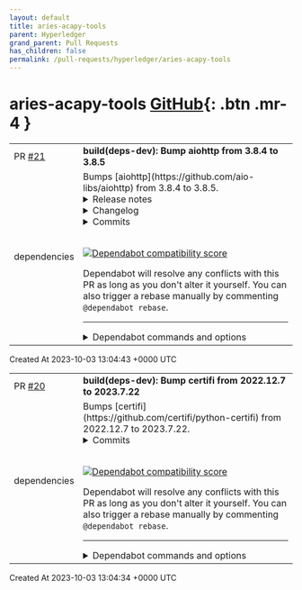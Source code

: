 ```yaml
---
layout: default
title: aries-acapy-tools
parent: Hyperledger
grand_parent: Pull Requests
has_children: false
permalink: /pull-requests/hyperledger/aries-acapy-tools
---
```


# aries-acapy-tools <span class="fs-3 right-align">[GitHub](https://github.com/hyperledger/aries-acapy-tools){: .btn .mr-4 }</span>


<div>
    <table>
        <tr>
            <td>
                PR <a href="https://github.com/hyperledger/aries-acapy-tools/pull/21" class=".btn">#21</a>
            </td>
            <td>
                <b>
                    build(deps-dev): Bump aiohttp from 3.8.4 to 3.8.5
                </b>
            </td>
        </tr>
        <tr>
            <td>
                <span class="chip">dependencies</span>
            </td>
            <td>
                Bumps [aiohttp](https://github.com/aio-libs/aiohttp) from 3.8.4 to 3.8.5.
<details>
<summary>Release notes</summary>
<p><em>Sourced from <a href="https://github.com/aio-libs/aiohttp/releases">aiohttp's releases</a>.</em></p>
<blockquote>
<h2>3.8.5</h2>
<h2>Security bugfixes</h2>
<ul>
<li>
<p>Upgraded the vendored copy of llhttp_ to v8.1.1 -- by :user:<code>webknjaz</code>
and :user:<code>Dreamsorcerer</code>.</p>
<p>Thanks to :user:<code>sethmlarson</code> for reporting this and providing us with
comprehensive reproducer, workarounds and fixing details! For more
information, see
<a href="https://github.com/aio-libs/aiohttp/security/advisories/GHSA-45c4-8wx5-qw6w">https://github.com/aio-libs/aiohttp/security/advisories/GHSA-45c4-8wx5-qw6w</a>.</p>
<p>.. _llhttp: <a href="https://llhttp.org">https://llhttp.org</a></p>
<p>(<a href="https://redirect.github.com/aio-libs/aiohttp/issues/7346">#7346</a>)</p>
</li>
</ul>
<h2>Features</h2>
<ul>
<li>
<p>Added information to C parser exceptions to show which character caused the error. -- by :user:<code>Dreamsorcerer</code></p>
<p>(<a href="https://redirect.github.com/aio-libs/aiohttp/issues/7366">#7366</a>)</p>
</li>
</ul>
<h2>Bugfixes</h2>
<ul>
<li>
<p>Fixed a transport is :data:<code>None</code> error -- by :user:<code>Dreamsorcerer</code>.</p>
<p>(<a href="https://redirect.github.com/aio-libs/aiohttp/issues/3355">#3355</a>)</p>
</li>
</ul>
<hr />
</blockquote>
</details>
<details>
<summary>Changelog</summary>
<p><em>Sourced from <a href="https://github.com/aio-libs/aiohttp/blob/v3.8.5/CHANGES.rst">aiohttp's changelog</a>.</em></p>
<blockquote>
<h1>3.8.5 (2023-07-19)</h1>
<h2>Security bugfixes</h2>
<ul>
<li>
<p>Upgraded the vendored copy of llhttp_ to v8.1.1 -- by :user:<code>webknjaz</code>
and :user:<code>Dreamsorcerer</code>.</p>
<p>Thanks to :user:<code>sethmlarson</code> for reporting this and providing us with
comprehensive reproducer, workarounds and fixing details! For more
information, see
<a href="https://github.com/aio-libs/aiohttp/security/advisories/GHSA-45c4-8wx5-qw6w">https://github.com/aio-libs/aiohttp/security/advisories/GHSA-45c4-8wx5-qw6w</a>.</p>
<p>.. _llhttp: <a href="https://llhttp.org">https://llhttp.org</a></p>
<p><code>[#7346](https://github.com/aio-libs/aiohttp/issues/7346) &lt;https://github.com/aio-libs/aiohttp/issues/7346&gt;</code>_</p>
</li>
</ul>
<h2>Features</h2>
<ul>
<li>
<p>Added information to C parser exceptions to show which character caused the error. -- by :user:<code>Dreamsorcerer</code></p>
<p><code>[#7366](https://github.com/aio-libs/aiohttp/issues/7366) &lt;https://github.com/aio-libs/aiohttp/issues/7366&gt;</code>_</p>
</li>
</ul>
<h2>Bugfixes</h2>
<ul>
<li>
<p>Fixed a transport is :data:<code>None</code> error -- by :user:<code>Dreamsorcerer</code>.</p>
<p><code>[#3355](https://github.com/aio-libs/aiohttp/issues/3355) &lt;https://github.com/aio-libs/aiohttp/issues/3355&gt;</code>_</p>
</li>
</ul>
<hr />
</blockquote>
</details>
<details>
<summary>Commits</summary>
<ul>
<li><a href="https://github.com/aio-libs/aiohttp/commit/9c13a52c21c23dfdb49ed89418d28a5b116d0681"><code>9c13a52</code></a> Bump aiohttp to v3.8.5 a security release</li>
<li><a href="https://github.com/aio-libs/aiohttp/commit/7c02129567bc4ec59be467b70fc937c82920948c"><code>7c02129</code></a>  Bump pypa/cibuildwheel to v2.14.1</li>
<li><a href="https://github.com/aio-libs/aiohttp/commit/135a45e9d655d56e4ebad78abe84f1cb7b5c62dc"><code>135a45e</code></a> Improve error messages from C parser (<a href="https://redirect.github.com/aio-libs/aiohttp/issues/7366">#7366</a>) (<a href="https://redirect.github.com/aio-libs/aiohttp/issues/7380">#7380</a>)</li>
<li><a href="https://github.com/aio-libs/aiohttp/commit/9337fb3f2ab2b5f38d7e98a194bde6f7e3d16c40"><code>9337fb3</code></a> Fix bump llhttp to v8.1.1 (<a href="https://redirect.github.com/aio-libs/aiohttp/issues/7367">#7367</a>) (<a href="https://redirect.github.com/aio-libs/aiohttp/issues/7377">#7377</a>)</li>
<li><a href="https://github.com/aio-libs/aiohttp/commit/f07e9b44b5cb909054a697c8dd447b30dbf8073e"><code>f07e9b4</code></a> [PR <a href="https://redirect.github.com/aio-libs/aiohttp/issues/7373">#7373</a>/66e261a5 backport][3.8] Drop azure mention (<a href="https://redirect.github.com/aio-libs/aiohttp/issues/7374">#7374</a>)</li>
<li><a href="https://github.com/aio-libs/aiohttp/commit/01d9b70e5477cd746561b52225992d8a2ebde953"><code>01d9b70</code></a> [PR <a href="https://redirect.github.com/aio-libs/aiohttp/issues/7370">#7370</a>/22c264ce backport][3.8] fix: Spelling error fixed (<a href="https://redirect.github.com/aio-libs/aiohttp/issues/7371">#7371</a>)</li>
<li><a href="https://github.com/aio-libs/aiohttp/commit/3577b1e3719d4648fa973dbdec927f78f9df34dd"><code>3577b1e</code></a> [PR <a href="https://redirect.github.com/aio-libs/aiohttp/issues/7359">#7359</a>/7911f1e9 backport][3.8]  Set up secretless publishing to PyPI (<a href="https://redirect.github.com/aio-libs/aiohttp/issues/7360">#7360</a>)</li>
<li><a href="https://github.com/aio-libs/aiohttp/commit/8d45f9c99511cd80140d6658bd9c11002c697f1c"><code>8d45f9c</code></a> [PR <a href="https://redirect.github.com/aio-libs/aiohttp/issues/7333">#7333</a>/3a54d378 backport][3.8] Fix TLS transport is <code>None</code> error (<a href="https://redirect.github.com/aio-libs/aiohttp/issues/7357">#7357</a>)</li>
<li><a href="https://github.com/aio-libs/aiohttp/commit/dd8e24e77351df9c0f029be49d3c6d7862706e79"><code>dd8e24e</code></a> [PR <a href="https://redirect.github.com/aio-libs/aiohttp/issues/7343">#7343</a>/18057581 backport][3.8] Mention encoding in <code>yarl.URL</code> (<a href="https://redirect.github.com/aio-libs/aiohttp/issues/7355">#7355</a>)</li>
<li><a href="https://github.com/aio-libs/aiohttp/commit/40874103ebfaa1007d47c25ecc4288af873a07cf"><code>4087410</code></a> [PR <a href="https://redirect.github.com/aio-libs/aiohttp/issues/7346">#7346</a>/346fd202 backport][3.8]  Bump vendored llhttp to v8.1.1 (<a href="https://redirect.github.com/aio-libs/aiohttp/issues/7352">#7352</a>)</li>
<li>Additional commits viewable in <a href="https://github.com/aio-libs/aiohttp/compare/v3.8.4...v3.8.5">compare view</a></li>
</ul>
</details>
<br />


[![Dependabot compatibility score](https://dependabot-badges.githubapp.com/badges/compatibility_score?dependency-name=aiohttp&package-manager=pip&previous-version=3.8.4&new-version=3.8.5)](https://docs.github.com/en/github/managing-security-vulnerabilities/about-dependabot-security-updates#about-compatibility-scores)

Dependabot will resolve any conflicts with this PR as long as you don't alter it yourself. You can also trigger a rebase manually by commenting `@dependabot rebase`.

[//]: # (dependabot-automerge-start)
[//]: # (dependabot-automerge-end)

---

<details>
<summary>Dependabot commands and options</summary>
<br />

You can trigger Dependabot actions by commenting on this PR:
- `@dependabot rebase` will rebase this PR
- `@dependabot recreate` will recreate this PR, overwriting any edits that have been made to it
- `@dependabot merge` will merge this PR after your CI passes on it
- `@dependabot squash and merge` will squash and merge this PR after your CI passes on it
- `@dependabot cancel merge` will cancel a previously requested merge and block automerging
- `@dependabot reopen` will reopen this PR if it is closed
- `@dependabot close` will close this PR and stop Dependabot recreating it. You can achieve the same result by closing it manually
- `@dependabot show <dependency name> ignore conditions` will show all of the ignore conditions of the specified dependency
- `@dependabot ignore this major version` will close this PR and stop Dependabot creating any more for this major version (unless you reopen the PR or upgrade to it yourself)
- `@dependabot ignore this minor version` will close this PR and stop Dependabot creating any more for this minor version (unless you reopen the PR or upgrade to it yourself)
- `@dependabot ignore this dependency` will close this PR and stop Dependabot creating any more for this dependency (unless you reopen the PR or upgrade to it yourself)
You can disable automated security fix PRs for this repo from the [Security Alerts page](https://github.com/hyperledger/aries-acapy-tools/network/alerts).

</details>
            </td>
        </tr>
    </table>
    <div class="right-align">
        Created At 2023-10-03 13:04:43 +0000 UTC
    </div>
</div>

<div>
    <table>
        <tr>
            <td>
                PR <a href="https://github.com/hyperledger/aries-acapy-tools/pull/20" class=".btn">#20</a>
            </td>
            <td>
                <b>
                    build(deps-dev): Bump certifi from 2022.12.7 to 2023.7.22
                </b>
            </td>
        </tr>
        <tr>
            <td>
                <span class="chip">dependencies</span>
            </td>
            <td>
                Bumps [certifi](https://github.com/certifi/python-certifi) from 2022.12.7 to 2023.7.22.
<details>
<summary>Commits</summary>
<ul>
<li><a href="https://github.com/certifi/python-certifi/commit/8fb96ed81f71e7097ed11bc4d9b19afd7ea5c909"><code>8fb96ed</code></a> 2023.07.22</li>
<li><a href="https://github.com/certifi/python-certifi/commit/afe77220e0eaa722593fc5d294213ff5275d1b40"><code>afe7722</code></a> Bump actions/setup-python from 4.6.1 to 4.7.0 (<a href="https://redirect.github.com/certifi/python-certifi/issues/230">#230</a>)</li>
<li><a href="https://github.com/certifi/python-certifi/commit/2038739ad56abec7aaddfa90ad2ce6b3ed7f5c7b"><code>2038739</code></a> Bump dessant/lock-threads from 3.0.0 to 4.0.1 (<a href="https://redirect.github.com/certifi/python-certifi/issues/229">#229</a>)</li>
<li><a href="https://github.com/certifi/python-certifi/commit/44df761f4c09d19f32b3cc09208a739043a5e25b"><code>44df761</code></a> Hash pin Actions and enable dependabot (<a href="https://redirect.github.com/certifi/python-certifi/issues/228">#228</a>)</li>
<li><a href="https://github.com/certifi/python-certifi/commit/8b3d7bae85bbc87c9181cc1d39548db3d31627f0"><code>8b3d7ba</code></a> 2023.05.07</li>
<li><a href="https://github.com/certifi/python-certifi/commit/53da2405b1af430f6bafa21ba45d8dd8dfc726b8"><code>53da240</code></a> ci: Add Python 3.12-dev to the testing (<a href="https://redirect.github.com/certifi/python-certifi/issues/224">#224</a>)</li>
<li><a href="https://github.com/certifi/python-certifi/commit/c2fc3b1f64d6946f1057971ee897ea828ae848d8"><code>c2fc3b1</code></a> Create a Security Policy (<a href="https://redirect.github.com/certifi/python-certifi/issues/222">#222</a>)</li>
<li><a href="https://github.com/certifi/python-certifi/commit/c211ef482a01aff5f1bc92c4128bfa0c955f4a01"><code>c211ef4</code></a> Set up permissions to github workflows (<a href="https://redirect.github.com/certifi/python-certifi/issues/218">#218</a>)</li>
<li><a href="https://github.com/certifi/python-certifi/commit/2087de5d0aa1d472145fc1dbdfece3fe652bbac5"><code>2087de5</code></a> Don't let deprecation warning fail CI (<a href="https://redirect.github.com/certifi/python-certifi/issues/219">#219</a>)</li>
<li><a href="https://github.com/certifi/python-certifi/commit/e0b9fc5c8f52ac8c300da502e5760ce3d41429ec"><code>e0b9fc5</code></a> remove paragraphs about 1024-bit roots from README</li>
<li>Additional commits viewable in <a href="https://github.com/certifi/python-certifi/compare/2022.12.07...2023.07.22">compare view</a></li>
</ul>
</details>
<br />


[![Dependabot compatibility score](https://dependabot-badges.githubapp.com/badges/compatibility_score?dependency-name=certifi&package-manager=pip&previous-version=2022.12.7&new-version=2023.7.22)](https://docs.github.com/en/github/managing-security-vulnerabilities/about-dependabot-security-updates#about-compatibility-scores)

Dependabot will resolve any conflicts with this PR as long as you don't alter it yourself. You can also trigger a rebase manually by commenting `@dependabot rebase`.

[//]: # (dependabot-automerge-start)
[//]: # (dependabot-automerge-end)

---

<details>
<summary>Dependabot commands and options</summary>
<br />

You can trigger Dependabot actions by commenting on this PR:
- `@dependabot rebase` will rebase this PR
- `@dependabot recreate` will recreate this PR, overwriting any edits that have been made to it
- `@dependabot merge` will merge this PR after your CI passes on it
- `@dependabot squash and merge` will squash and merge this PR after your CI passes on it
- `@dependabot cancel merge` will cancel a previously requested merge and block automerging
- `@dependabot reopen` will reopen this PR if it is closed
- `@dependabot close` will close this PR and stop Dependabot recreating it. You can achieve the same result by closing it manually
- `@dependabot show <dependency name> ignore conditions` will show all of the ignore conditions of the specified dependency
- `@dependabot ignore this major version` will close this PR and stop Dependabot creating any more for this major version (unless you reopen the PR or upgrade to it yourself)
- `@dependabot ignore this minor version` will close this PR and stop Dependabot creating any more for this minor version (unless you reopen the PR or upgrade to it yourself)
- `@dependabot ignore this dependency` will close this PR and stop Dependabot creating any more for this dependency (unless you reopen the PR or upgrade to it yourself)
You can disable automated security fix PRs for this repo from the [Security Alerts page](https://github.com/hyperledger/aries-acapy-tools/network/alerts).

</details>
            </td>
        </tr>
    </table>
    <div class="right-align">
        Created At 2023-10-03 13:04:34 +0000 UTC
    </div>
</div>

